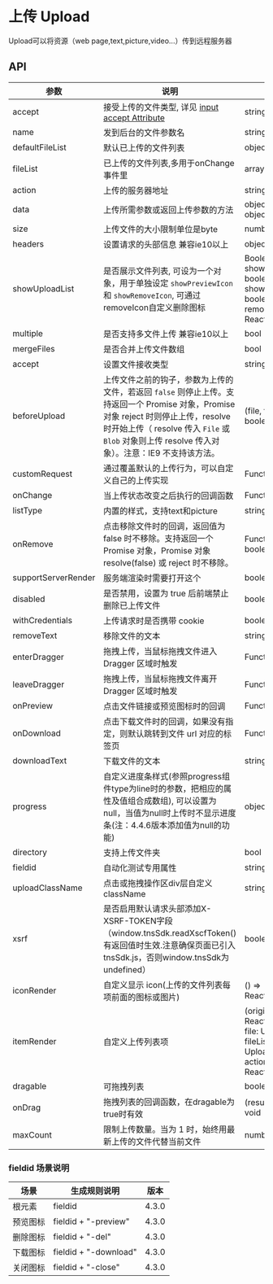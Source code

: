 # 上传 Upload

Upload可以将资源（web page,text,picture,video...）传到远程服务器

## API

<!--Upload-->
| 参数 | 说明 | 类型 | 默认值 | 版本 |
| --- | --- | --- | --- | --- |
|accept|接受上传的文件类型, 详见 [input accept Attribute](https://developer.mozilla.org/en-US/docs/Web/HTML/Element/input/file#accept)|string|无|
|name|发到后台的文件参数名|string|'file'|
|defaultFileList|默认已上传的文件列表|object[]|-|
|fileList|已上传的文件列表,多用于onChange事件里|array|-|
|action|上传的服务器地址|string|-|
|data|上传所需参数或返回上传参数的方法|    object &#124; (file) => object|-|
|size|上传文件的大小限制单位是byte|number|1024000|
|headers|设置请求的头部信息 兼容ie10以上|object|-|
|showUploadList|是否展示文件列表, 可设为一个对象，用于单独设定 `showPreviewIcon` 和 `showRemoveIcon`, 可通过removeIcon自定义删除图标|Boolean or { showPreviewIcon?: boolean, showRemoveIcon?: boolean, removeIcon?: ReactElement }|true| 4.4.4 |
|multiple|是否支持多文件上传 兼容ie10以上|bool|false|
|mergeFiles|是否合并上传文件数组|bool|false|
|accept|设置文件接收类型|string|-|
|beforeUpload|上传文件之前的钩子，参数为上传的文件，若返回 `false` 则停止上传。支持返回一个 Promise 对象，Promise 对象 reject 时则停止上传，resolve 时开始上传（ resolve 传入 `File` 或 `Blob` 对象则上传 resolve 传入对象）。注意：IE9 不支持该方法。|(file, fileList) => boolean &#124; Promise|-|
|customRequest|通过覆盖默认的上传行为，可以自定义自己的上传实现|Function|-|
|onChange|当上传状态改变之后执行的回调函数|Function|-|
|listType|内置的样式，支持text和picture|string|'text'|
|onRemove|点击移除文件时的回调，返回值为 false 时不移除。支持返回一个 Promise 对象，Promise 对象 resolve(false) 或 reject 时不移除。|Function(file): boolean &#124; Promise|-|
|supportServerRender|服务端渲染时需要打开这个|boolean|false|
|disabled|是否禁用，设置为 true 后前端禁止删除已上传文件|boolean|false|
|withCredentials|上传请求时是否携带 cookie|boolean|false|
|removeText|移除文件的文本|string|-|
|enterDragger|拖拽上传，当鼠标拖拽文件进入 Dragger 区域时触发|Function|-|
|leaveDragger|拖拽上传，当鼠标拖拽文件离开 Dragger 区域时触发|Function|-|
|onPreview|点击文件链接或预览图标时的回调|Function|-|
|onDownload|点击下载文件时的回调，如果没有指定，则默认跳转到文件 url 对应的标签页|Function|-|
|downloadText|下载文件的文本|string|-|
|progress|自定义进度条样式(参照progress组件type为line时的参数，把相应的属性及值组合成数组), 可以设置为null，当值为null时上传时不显示进度条(注：4.4.6版本添加值为null的功能)|object &#124; null|-|
|directory|支持上传文件夹|bool|false|
|fieldid|自动化测试专用属性| string |    -|
|uploadClassName|点击或拖拽操作区div层自定义className| string |-|
|xsrf|是否启用默认请求头部添加X-XSRF-TOKEN字段（window.tnsSdk.readXscfToken()有返回值时生效.注意确保页面已引入tnsSdk.js，否则window.tnsSdk为undefined）| boolean |true| 4.4.1 |
|iconRender|自定义显示 icon(上传的文件列表每项前面的图标或图片)| () => React.ReactElement |-| 4.4.4 |
|itemRender|自定义上传列表项| (originNode: React.ReactElement, file: UploadFile, fileList: UploadFile[], actions: {}) => React.ReactNode |-| 4.4.5 |
|dragable|可拖拽列表| boolean |false| 4.4.5 |
|onDrag|拖拽列表的回调函数，在dragable为true时有效| (result: object) => void |-| 4.4.5 |
|maxCount|限制上传数量。当为 1 时，始终用最新上传的文件代替当前文件| number |-| - |

### fieldid 场景说明

| 场景     | 生成规则说明                | 版本  |
| -------- | --------------------------- | ----- |
| 根元素   | fieldid                    | 4.3.0 |
| 预览图标   | fieldid + "\-preview"  | 4.3.0 |
| 删除图标 | fieldid + "\-del"        | 4.3.0 |
| 下载图标 | fieldid + "\-download" | 4.3.0 |
| 关闭图标 | fieldid + "\-close" | 4.3.0 |
